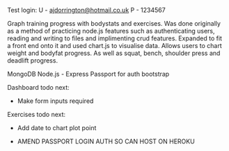 Test login: 
U - ajdorrington@hotmail.co.uk
P - 1234567


Graph training progress with bodystats and exercises. Was done originally as a method of practicing node.js features such as authenticating users, reading and writing to files and implimenting crud features. Expanded to fit a front end onto it and used chart.js to visualise data. Allows users to chart weight and bodyfat progress. As well as squat, bench, shoulder press and deadlift progress. 

MongoDB
Node.js - Express
Passport for auth
bootstrap

Dashboard todo next:
 - Make form inputs required

Exercises todo next:
 - Add date to chart plot point
 
 - AMEND PASSPORT LOGIN AUTH SO CAN HOST ON HEROKU
 
